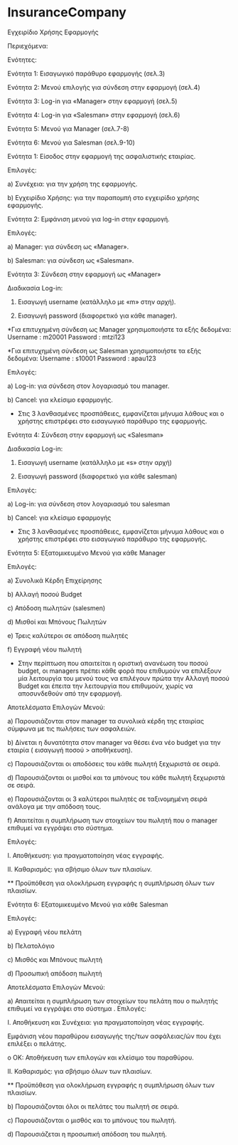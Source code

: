 # InsuranceCompany
Εγχειρίδιο Χρήσης Εφαρμογής

Περιεχόμενα:

Ενότητες:

Ενότητα 1: Εισαγωγικό παράθυρο εφαρμογής (σελ.3)

Ενότητα 2: Μενού επιλογής για σύνδεση στην εφαρμογή (σελ.4)

Ενότητα 3: Log-in για «Manager» στην εφαρμογή (σελ.5)

Ενότητα 4: Log-in για «Salesman» στην εφαρμογή (σελ.6)

Ενότητα 5: Μενού για Manager (σελ.7-8)

Ενότητα 6: Μενού για Salesman (σελ.9-10)





Ενότητα 1: Είσοδος στην εφαρμογή της ασφαλιστικής εταιρίας.

Επιλογές:

a)	Συνέχεια: για την χρήση της εφαρμογής.

b)	Εγχειρίδιο Χρήσης: για την παραπομπή στο εγχειρίδιο χρήσης εφαρμογής.




Ενότητα 2: Εμφάνιση μενού για log-in στην εφαρμογή.

Επιλογές:

a)	Manager: για σύνδεση ως «Manager».

b)	Salesman: για σύνδεση ως «Salesman».




Ενότητα 3: Σύνδεση στην εφαρμογή ως «Manager»

Διαδικασία Log-in:

1)	Εισαγωγή username (κατάλληλο με «m» στην αρχή).

2)	Εισαγωγή password (διαφορετικό για κάθε manager).

*Για επιτυχημένη σύνδεση ως Manager χρησιμοποιήστε τα εξής δεδομένα: Username : m20001
                                                                     Password : mtzi123
                                                                     
*Για επιτυχημένη σύνδεση ως Salesman χρησιμοποιήστε τα εξής δεδομένα: Username : s10001
                                                                      Password : apau123


Επιλογές:

a)	Log-in: για σύνδεση στον λογαριασμό του manager.

b)	Cancel: για κλείσιμο εφαρμογής.

* Στις 3 λανθασμένες προσπάθειες, εμφανίζεται μήνυμα λάθους και ο χρήστης επιστρέφει στο εισαγωγικό παράθυρο της εφαρμογής.





Ενότητα 4: Σύνδεση στην εφαρμογή ως «Salesman»

Διαδικασία Log-in:

1)	Εισαγωγή username (κατάλληλο με «s» στην αρχή)

2)	Εισαγωγή password (διαφορετικό για κάθε salesman)



Επιλογές:

a)	Log-in: για σύνδεση στον λογαριασμό του salesman

b)	Cancel: για κλείσιμο εφαρμογής

* Στις 3 λανθασμένες προσπάθειες, εμφανίζεται μήνυμα λάθους και ο χρήστης επιστρέφει στο εισαγωγικό παράθυρο της εφαρμογής.




Ενότητα 5: Εξατομικευμένο Μενού για κάθε Manager



Επιλογές:

a)	Συνολικά Κέρδη Επιχείρησης

b)	Αλλαγή ποσού Budget

c)	Απόδοση πωλητών (salesmen)

d)	Μισθοί και Μπόνους Πωλητών

e)	Τρεις καλύτεροι σε απόδοση πωλητές

f)	Εγγραφή νέου πωλητή

* Στην περίπτωση που απαιτείται η οριστική ανανέωση του ποσού budget, οι managers πρέπει κάθε φορά που επιθυμούν να επιλέξουν μία λειτουργία του μενού τους να επιλέγουν πρώτα την Αλλαγή ποσού Budget και έπειτα την λειτουργία που επιθυμούν, χωρίς να αποσυνδεθούν από την εφαρμογή.



Αποτελέσματα Επιλογών Μενού:

a)	Παρουσιάζονται στον manager τα συνολικά κέρδη της εταιρίας σύμφωνα με τις πωλήσεις των ασφαλειών.

b)	Δίνεται η δυνατότητα στον manager να θέσει ένα νέο budget για την εταιρία ( εισαγωγή ποσού > αποθήκευση).

c)	Παρουσιάζονται οι αποδόσεις του κάθε πωλητή ξεχωριστά σε σειρά.

d)	Παρουσιάζονται οι μισθοί και τα μπόνους του κάθε πωλητή ξεχωριστά σε σειρά.

e)	Παρουσιάζονται οι 3 καλύτεροι πωλητές σε ταξινομημένη σειρά ανάλογα με την απόδοση τους.

f)	  Απαιτείται η συμπλήρωση των στοιχείων του πωλητή που ο manager επιθυμεί να εγγράψει στο σύστημα. 




Επιλογές:

I.	Αποθήκευση: για πραγματοποίηση νέας εγγραφής.

II.	Καθαρισμός: για σβήσιμο όλων των πλαισίων.

** Προϋπόθεση για ολοκλήρωση εγγραφής η συμπλήρωση όλων των πλαισίων. 





Ενότητα 6: Εξατομικευμένο Μενού για κάθε Salesman

Επιλογές:

a)	Εγγραφή νέου πελάτη

b)	Πελατολόγιο

c)	Μισθός και Μπόνους πωλητή

d)	Προσωπική απόδοση πωλητή




Αποτελέσματα Επιλογών Μενού:

a)	Απαιτείται η συμπλήρωση των στοιχείων του πελάτη που ο πωλητής επιθυμεί να εγγράψει στο σύστημα
. 
Επιλογές:

I.	Αποθήκευση και Συνέχεια: για πραγματοποίηση νέας εγγραφής.

Εμφάνιση νέου παραθύρου εισαγωγής της/των ασφάλειας/ών που έχει επιλέξει ο πελάτης.

o	ΟΚ: Αποθήκευση των επιλογών και κλείσιμο του παραθύρου.

II.	Καθαρισμός: για σβήσιμο όλων των πλαισίων. 

** Προϋπόθεση για ολοκλήρωση εγγραφής η συμπλήρωση όλων των πλαισίων. 

b)	Παρουσιάζονται όλοι οι πελάτες του πωλητή σε σειρά.

c)	Παρουσιάζονται ο μισθός και το μπόνους του πωλητή.

d)	Παρουσιάζεται η προσωπική απόδοση του πωλητή.
